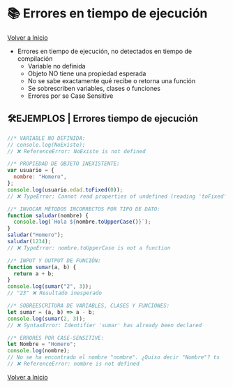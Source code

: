 # 📚 Errores en tiempo de ejecución

[Volver a Inicio](../../README.md)

- Errores en tiempo de ejecución, no detectados en tiempo de compilación
  - Variable no definida
  - Objeto NO tiene una propiedad esperada
  - No se sabe exactamente qué recibe o retorna una función
  - Se sobrescriben variables, clases o funciones
  - Errores por se Case Sensitive

## 🛠️EJEMPLOS | Errores tiempo de ejecución

```js
//* VARIABLE NO DEFINIDA:
// console.log(NoExiste);
// ❌ ReferenceError: NoExiste is not defined

//* PROPIEDAD DE OBJETO INEXISTENTE:
var usuario = {
  nombre: "Homero",
};
console.log(usuario.edad.toFixed(0));
// ❌ TypeError: Cannot read properties of undefined (reading 'toFixed')

//* INVOCAR MÉTODOS INCORRECTOS POR TIPO DE DATO:
function saludar(nombre) {
  console.log(`Hola ${nombre.toUpperCase()}`);
}
saludar("Homero");
saludar(1234);
// ❌ TypeError: nombre.toUpperCase is not a function

//* INPUT Y OUTPUT DE FUNCIÓN:
function sumar(a, b) {
  return a + b;
}
console.log(sumar("2", 3));
// "23" ❌ Resultado inesperado

//* SOBREESCRITURA DE VARIABLES, CLASES Y FUNCIONES:
let sumar = (a, b) => a - b;
console.log(sumar(2, 3));
// ❌ SyntaxError: Identifier 'sumar' has already been declared

//* ERRORES POR CASE-SENSITIVE:
let Nombre = "Homero";
console.log(nombre);
// No se ha encontrado el nombre "nombre". ¿Quiso decir "Nombre"? ts
// ❌ ReferenceError: nombre is not defined
```

[Volver a Inicio](../../README.md)